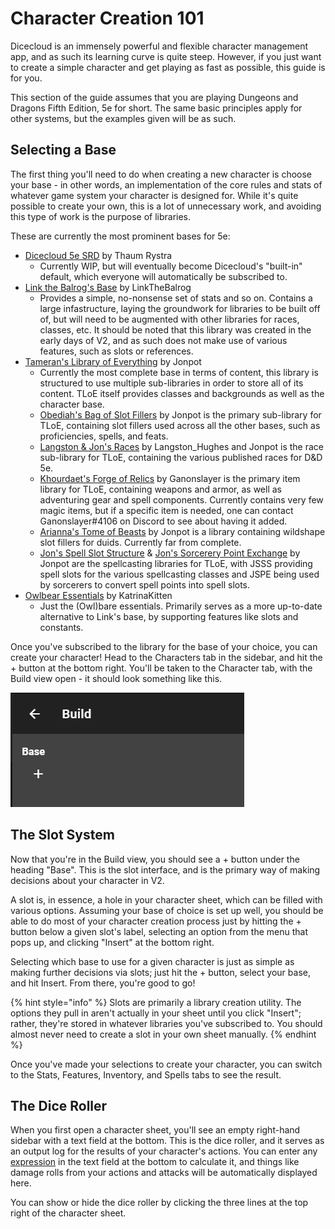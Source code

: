 # Character Creation 101

Dicecloud is an immensely powerful and flexible character management app, and as such its learning curve is quite steep. However, if you just want to create a simple character and get playing as fast as possible, this guide is for you.

This section of the guide assumes that you are playing Dungeons and Dragons Fifth Edition, 5e for short. The same basic principles apply for other systems, but the examples given will be as such.

## Selecting a Base

The first thing you'll need to do when creating a new character is choose your base - in other words, an implementation of the core rules and stats of whatever game system your character is designed for. While it's quite possible to create your own, this is a lot of unnecessary work, and avoiding this type of work is the purpose of libraries.

These are currently the most prominent bases for 5e:

* [Dicecloud 5e SRD](https://beta.dicecloud.com/library/qkv8aptJH2fCXARcJ) by Thaum Rystra
  * Currently WIP, but will eventually become Dicecloud's "built-in" default, which everyone will automatically be subscribed to.
* [Link the Balrog's Base](https://beta.dicecloud.com/library/NMgBJwmFKjkxvM8HW) by LinkTheBalrog
  * Provides a simple, no-nonsense set of stats and so on. Contains a large infastructure, laying the groundwork for libraries to be built off of, but will need to be augmented with other libraries for races, classes, etc. It should be noted that this library was created in the early days of V2, and as such does not make use of various features, such as slots or references.
* [Tameran's Library of Everything](https://beta.dicecloud.com/library/hYPp44b6DvkgZkL2o) by Jonpot
  * Currently the most complete base in terms of content, this library is structured to use multiple sub-libraries in order to store all of its content. TLoE itself provides classes and backgrounds as well as the character base.
  * [Obediah's Bag of Slot Fillers](https://beta.dicecloud.com/library/8weFtT657czESN8bc) by Jonpot is the primary sub-library for TLoE, containing slot fillers used across all the other bases, such as proficiencies, spells, and feats.
  * [Langston & Jon's Races](https://beta.dicecloud.com/library/nAX82dWJvjYaqRiQf) by Langston_Hughes and Jonpot is the race sub-library for TLoE, containing the various published races for D\&D 5e.
  * [Khourdaet's Forge of Relics](https://beta.dicecloud.com/library/6zSDbwmiQvfccRWdw) by Ganonslayer is the primary item library for TLoE, containing weapons and armor, as well as adventuring gear and spell components. Currently contains very few magic items, but if a specific item is needed, one can contact Ganonslayer#4106 on Discord to see about having it added.
  * [Arianna's Tome of Beasts](https://beta.dicecloud.com/library/EDBGcBPh2xsEvTvfh) by Jonpot is a library containing wildshape slot fillers for duids. Currently far from complete.
  * [Jon's Spell Slot Structure](https://beta.dicecloud.com/library/2wuq3G9FM9bJ4sdsu) & [Jon's Sorcerery Point Exchange](https://beta.dicecloud.com/library/pnWpT9E76DejeCLxc) by Jonpot are the spellcasting libraries for TLoE, with JSSS providing spell slots for the various spellcasting classes and JSPE being used by sorcerers to convert spell points into spell slots.
* [Owlbear Essentials](https://beta.dicecloud.com/library/cBiPuuN2wbrBp2tbg) by KatrinaKitten
  * Just the (Owl)bare essentials. Primarily serves as a more up-to-date alternative to Link's base, by supporting features like slots and constants.

Once you've subscribed to the library for the base of your choice, you can create your character! Head to the Characters tab in the sidebar, and hit the + button at the bottom right. You'll be taken to the Character tab, with the Build view open - it should look something like this.

![The Build view shown when you first create a character.](<../.gitbook/assets/image (3) (1).png>)

## The Slot System

Now that you're in the Build view, you should see a + button under the heading "Base". This is the slot interface, and is the primary way of making decisions about your character in V2.

A slot is, in essence, a hole in your character sheet, which can be filled with various options. Assuming your base of choice is set up well, you should be able to do most of your character creation process just by hitting the + button below a given slot's label, selecting an option from the menu that pops up, and clicking "Insert" at the bottom right.

Selecting which base to use for a given character is just as simple as making further decisions via slots; just hit the + button, select your base, and hit Insert. From there, you're good to go!

{% hint style="info" %}
Slots are primarily a library creation utility. The options they pull in aren't actually in your sheet until you click "Insert"; rather, they're stored in whatever libraries you've subscribed to. You should almost never need to create a slot in your own sheet manually.
{% endhint %}

Once you've made your selections to create your character, you can switch to the Stats, Features, Inventory, and Spells tabs to see the result.

## The Dice Roller

When you first open a character sheet, you'll see an empty right-hand sidebar with a text field at the bottom. This is the dice roller, and it serves as an output log for the results of your character's actions. You can enter any [expression](../creating-a-library/parser-documentation.md) in the text field at the bottom to calculate it, and things like damage rolls from your actions and attacks will be automatically displayed here.

You can show or hide the dice roller by clicking the three lines at the top right of the character sheet.
